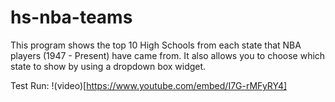 # hs-nba-teams
This program shows the top 10 High Schools from each state that NBA players (1947 - Present) have came from. It also allows you to choose which state to show by using a dropdown box widget. 

Test Run:
!(video)[https://www.youtube.com/embed/I7G-rMFyRY4]
